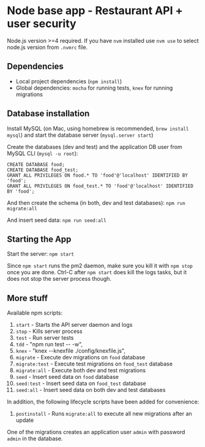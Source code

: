 # Node base app - Restaurant API + user security
Node.js version >=4 required. If you have `nvm` installed use `nvm use` to select node.js version from `.nvmrc` file.
## Dependencies
- Local project dependencies (`npm install`)
- Global dependencies: `mocha` for running tests, `knex` for running migrations

## Database installation
Install MySQL (on Mac, using homebrew is recommended, `brew install mysql`) and start the database server (`mysql.server start`)

Create the databases (dev and test) and the application DB user from MySQL CLI (`mysql -u root`):
```
CREATE DATABASE food;
CREATE DATABASE food_test;
GRANT ALL PRIVILEGES ON food.* TO 'food'@'localhost' IDENTIFIED BY 'food';
GRANT ALL PRIVILEGES ON food_test.* TO 'food'@'localhost' IDENTIFIED BY 'food';
```
And then create the schema (in both, dev and test databases):
`npm run migrate:all`

And insert seed data:
`npm run seed:all`

## Starting the App
Start the server:
`npm start`

Since `npm start` runs the pm2 daemon, make sure you kill it with `npm stop` once you are done. <kdb>Ctrl-C</kbd> after `npm start` does kill the logs tasks, but it does not stop the server process though.

## More stuff
Available npm scripts:

1. `start` - Starts the API server daemon and logs
1. `stop` - Kills server process
1. `test` -  Run server tests
1. `tdd` - "npm run test -- -w",
1. `knex` - "knex --knexfile ./config/knexfile.js",
1. `migrate` - Execute dev migrations on `food` database
1. `migrate:test` - Execute test migrations on `food_test` database
1. `migrate:all` - Execute both dev and test migrations
1. `seed` - Insert seed data on `food` database
1. `seed:test` - Insert seed data on `food_test` database
1. `seed:all` - Insert seed data on both dev and test databases

In addition, the following lifecycle scripts have been added for convenience:

1. `postinstall` - Runs `migrate:all` to execute all new migrations after an update



One of the migrations creates an application user `admin` with password `admin` in the database.

